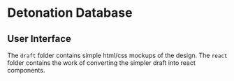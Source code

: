 # Detonation Database

## User Interface

The `draft` folder contains simple html/css mockups of the design. The `react` folder contains the work of converting the simpler draft into react components.

